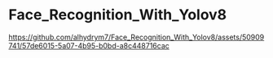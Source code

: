 # Face_Recognition_With_Yolov8



https://github.com/alhydrym7/Face_Recognition_With_Yolov8/assets/50909741/57de6015-5a07-4b95-b0bd-a8c448716cac
